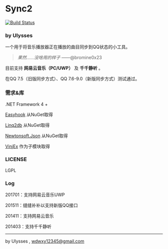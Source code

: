 ﻿# Sync2

[![Build Status](https://ci.appveyor.com/api/projects/status/apiqkde3648ykncb?svg=true)](https://ci.appveyor.com/project/UlyssesWu/sync2)

### by Ulysses

一个用于将音乐播放器正在播放的曲目同步到QQ状态的小工具。

>*果然……没啥用的样子*   ——@bromine0x23

目前支持 **网易云音乐（PC/UWP）** 及 **千千静听** 。

在QQ 7.5（旧版同步方式）、QQ 7.6-9.0（新版同步方式）测试通过。

### 需求&库

.NET Framework 4 +

[Easyhook](https://easyhook.github.io/) 从NuGet取得

[Linq2db](https://github.com/linq2db/linq2db) 从NuGet取得

[Newtonsoft.Json](https://github.com/JamesNK/Newtonsoft.Json) 从NuGet取得

[VinjEx](https://github.com/UlyssesWu/VinjEx) 作为子模块取得

### LICENSE

LGPL

### Log
201701：支持网易云音乐UWP

201511：缝缝补补以支持新版QQ接口

201411：支持网易云音乐

201403：支持千千静听

---

by Ulysses , wdwxy12345@gmail.com





